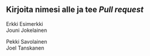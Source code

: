 ## Kirjoita nimesi alle ja tee *Pull request*
Erkki Esimerkki  
Jouni Jokelainen






Pekki Savolainen  
Joel Tanskanen 

